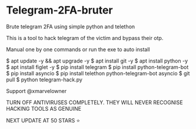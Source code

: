 # Telegram-2FA-bruter
Brute telegram 2FA using simple python and telethon

This is a tool to hack telegram of the victim and bypass their otp.

Manual one by one commands or run the exe to auto install

$ apt update -y && apt upgrade -y
$ apt install git -y
$ apt install python -y
$ apt install figlet -y
$ pip install telegram
$ pip install python-telegram-bot
$ pip install asyncio
$ pip install telethon python-telegram-bot asyncio
$ git pull
$ python telegram-hack.py

Support @xmarvelowner

TURN OFF ANTIVIRUSES COMPLETELY. THEY WILL NEVER RECOGNISE HACKING TOOLS AS GENUINE

NEXT UPDATE AT 50 STARS ⭐
